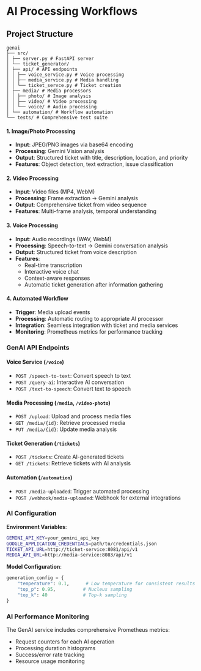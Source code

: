 
# AI Processing Workflows

## Project Structure

```
genai
├── src/
│ ├── server.py # FastAPI server
│ └── ticket_generator/
│ ├── api/ # API endpoints
│ │ ├── voice_service.py # Voice processing
│ │ ├── media_service.py # Media handling
│ │ └── ticket_servce.py # Ticket creation
│ ├── media/ # Media processors
│ │ ├── photo/ # Image analysis
│ │ ├── video/ # Video processing
│ │ └── voice/ # Audio processing
│ └── automation/ # Workflow automation
└── tests/ # Comprehensive test suite
```

#### 1. Image/Photo Processing
- **Input**: JPEG/PNG images via base64 encoding
- **Processing**: Gemini Vision analysis
- **Output**: Structured ticket with title, description, location, and priority
- **Features**: Object detection, text extraction, issue classification

#### 2. Video Processing
- **Input**: Video files (MP4, WebM)
- **Processing**: Frame extraction → Gemini analysis
- **Output**: Comprehensive ticket from video sequence
- **Features**: Multi-frame analysis, temporal understanding

#### 3. Voice Processing
- **Input**: Audio recordings (WAV, WebM)
- **Processing**: Speech-to-text → Gemini conversation analysis
- **Output**: Structured ticket from voice description
- **Features**: 
  - Real-time transcription
  - Interactive voice chat
  - Context-aware responses
  - Automatic ticket generation after information gathering

#### 4. Automated Workflow
- **Trigger**: Media upload events
- **Processing**: Automatic routing to appropriate AI processor
- **Integration**: Seamless integration with ticket and media services
- **Monitoring**: Prometheus metrics for performance tracking

### GenAI API Endpoints

#### Voice Service (`/voice`)
- `POST /speech-to-text`: Convert speech to text
- `POST /query-ai`: Interactive AI conversation
- `POST /text-to-speech`: Convert text to speech

#### Media Processing (`/media`, `/video-photo`)
- `POST /upload`: Upload and process media files
- `GET /media/{id}`: Retrieve processed media
- `PUT /media/{id}`: Update media analysis

#### Ticket Generation (`/tickets`)
- `POST /tickets`: Create AI-generated tickets
- `GET /tickets`: Retrieve tickets with AI analysis

#### Automation (`/automation`)
- `POST /media-uploaded`: Trigger automated processing
- `POST /webhook/media-uploaded`: Webhook for external integrations

### AI Configuration

**Environment Variables**:
```bash
GEMINI_API_KEY=your_gemini_api_key
GOOGLE_APPLICATION_CREDENTIALS=path/to/credentials.json
TICKET_API_URL=http://ticket-service:8081/api/v1
MEDIA_API_URL=http://media-service:8083/api/v1
```

**Model Configuration**:
```python
generation_config = {
    "temperature": 0.1,      # Low temperature for consistent results
    "top_p": 0.95,          # Nucleus sampling
    "top_k": 40             # Top-k sampling
}
```

### AI Performance Monitoring

The GenAI service includes comprehensive Prometheus metrics:
- Request counters for each AI operation
- Processing duration histograms
- Success/error rate tracking
- Resource usage monitoring
